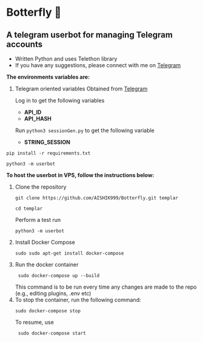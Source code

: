 # Botterfly 🦋
## A telegram userbot for managing Telegram accounts

* Written Python and uses Telethon library
* If you have any suggestions, please connect with me on [Telegram](https://t.me/AISHIK999)

**The environments variables are:**
1. Telegram oriented variables
   Obtained from [Telegram](https://my.telegram.org/apps)

   Log in to get the following variables
    * **API_ID**
    * **API_HASH**
   
   Run `python3 sessionGen.py` to get the following variable

    * **STRING_SESSION**
```
pip install -r requirements.txt
```

```
python3 -m userbot
```

**To host the userbot in VPS, follow the instructions below:**
1. Clone the repository
    ```
    git clone https://github.com/AISHIK999/Botterfly.git templar
   ```
   ```
   cd templar
   ```
   Perform a test run
   ```
   python3 -m userbot
   ```
2. Install Docker Compose
    ```
    sudo sudo apt-get install docker-compose
    ```
3. Run the docker container
   ```
    sudo docker-compose up --build
   ```
   This command is to be run every time any changes are made to the repo (e.g., editing plugins, .env etc)
4. To stop the container, run the following command:
   ```
   sudo docker-compose stop
   ```
   To resume, use 
   ```
    sudo docker-compose start
   ``` 